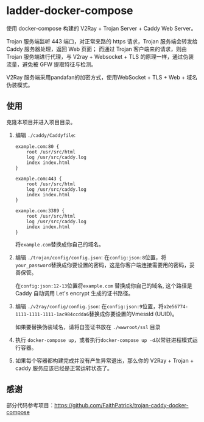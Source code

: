# ladder-docker-compose

使用 docker-compose 构建的 V2Ray + Trojan Server + Caddy Web Server。

Trojan 服务端监听 443 端口，对正常来路的 https 请求，Trojan 服务端会转发给 Caddy 服务器处理，返回 Web 页面；
而通过 Trojan 客户端来的请求，则由 Trojan 服务端进行代理，与 V2ray + Websocket + TLS 的原理一样，通过伪装流量，避免被 GFW 提取特征与检测。

V2Ray 服务端采用pandafan的加密方式，使用WebSocket + TLS + Web + 域名伪装模式。

## 使用

克隆本项目并进入项目目录。

1. 编辑 `./caddy/Caddyfile`:
    ```
    example.com:80 {
        root /usr/src/html
        log /usr/src/caddy.log
        index index.html
    }

    example.com:443 {
        root /usr/src/html
        log /usr/src/caddy.log
        index index.html
    }

    example.com:3389 {
        root /usr/src/html
        log /usr/src/caddy.log
        index index.html
    }
    
    ```
   将`example.com`替换成你自己的域名。

2. 编辑 `./trojan/config/config.json`:
   在`config:json:8`位置，将`your_password`替换成你要设置的密码，这是你客户端连接需要用的密码，妥善保管。

   在`config:json:12-13`位置将`example.com` 替换成你自己的域名, 这个路径是 Caddy 自动调用 Let's encrypt 生成的证书路径。
   
3. 编辑 `./v2ray/config/config.json`:
   在`config:json:9`位置，将`a2e56774-1111-1111-1111-1ac984ccdda6`替换成你要设置的VmessId (UUID)。
   
   如果要替换伪装域名，请将自签证书放在 `./wwwroot/ssl` 目录

4. 执行  `docker-compose up`，或者执行`docker-compose up -d`以常驻进程模式运行容器。

5. 如果每个容器都构建完成并没有产生异常退出，那么你的 V2Ray + Trojan + caddy 服务应该已经是正常运转状态了。


## 感谢

部分代码参考项目：https://github.com/FaithPatrick/trojan-caddy-docker-compose
